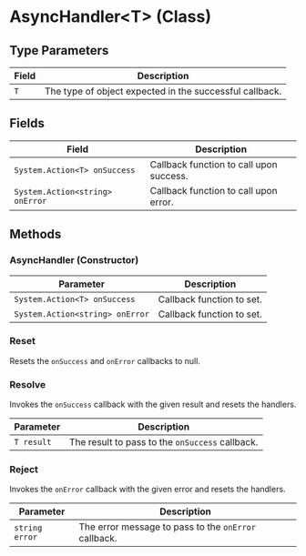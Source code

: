 # AsyncHandler\<T\> (Class)

## Type Parameters

| Field                  | Description                                         |
|------------------------|-----------------------------------------------------|
| `T` | The type of object expected in the successful callback. |

## Fields

| Field                  | Description                                         |
|------------------------|-----------------------------------------------------|
| `System.Action<T> onSuccess` | Callback function to call upon success.     |
| `System.Action<string> onError` | Callback function to call upon error.      |

## Methods

### AsyncHandler (Constructor)

| Parameter            | Description                                              |
|----------------------|----------------------------------------------------------|
| `System.Action<T> onSuccess` | Callback function to set.                         |
| `System.Action<string> onError` | Callback function to set.                         |

### Reset

Resets the `onSuccess` and `onError` callbacks to null.

### Resolve

Invokes the `onSuccess` callback with the given result and resets the handlers.

| Parameter            | Description                                              |
|----------------------|----------------------------------------------------------|
| `T result`           | The result to pass to the `onSuccess` callback.           |

### Reject

Invokes the `onError` callback with the given error and resets the handlers.

| Parameter            | Description                                              |
|----------------------|----------------------------------------------------------|
| `string error`       | The error message to pass to the `onError` callback.      |

